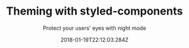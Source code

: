 ---
title: Theming with styled-components
subtitle: Protect your users' eyes with night mode
date: "2018-01-19T22:12:03.284Z"
category: Engineering
---